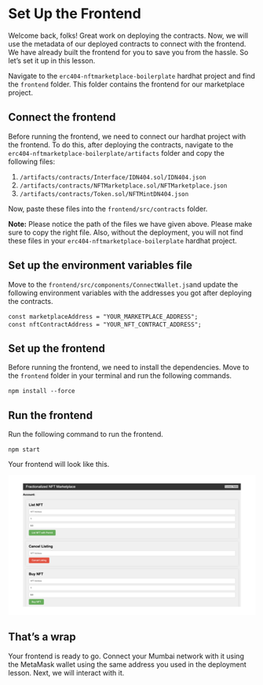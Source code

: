 # Set Up the Frontend

Welcome back, folks! Great work on deploying the contracts. Now, we will use the metadata of our deployed contracts to connect with the frontend. We have already built the frontend for you to save you from the hassle. So let’s set it up in this lesson.

Navigate to the `erc404-nftmarketplace-boilerplate` hardhat project and find the `frontend` folder. This folder contains the frontend for our marketplace project. 

## Connect the frontend

Before running the frontend, we need to connect our hardhat project with the frontend. To do this, after deploying the contracts, navigate to the `erc404-nftmarketplace-boilerplate/artifacts` folder and copy the following files:

1. `/artifacts/contracts/Interface/IDN404.sol/IDN404.json`
2. `/artifacts/contracts/NFTMarketplace.sol/NFTMarketplace.json`
3. `/artifacts/contracts/Token.sol/NFTMintDN404.json`

Now, paste these files into the `frontend/src/contracts` folder.

**Note:** Please notice the path of the files we have given above. Please make sure to copy the right file. Also, without the deployment, you will not find these files in your `erc404-nftmarketplace-boilerplate` hardhat project.

## Set up the environment variables file

Move to the `frontend/src/components/ConnectWallet.js`and update the following environment variables with the addresses you got after deploying the contracts.

```
const marketplaceAddress = "YOUR_MARKETPLACE_ADDRESS";
const nftContractAddress = "YOUR_NFT_CONTRACT_ADDRESS";
```

## Set up the frontend

Before running the frontend, we need to install the dependencies. Move to the `frontend` folder in your terminal and run the following commands.

```
npm install --force
```

## Run the frontend

Run the following command to run the frontend.

```
npm start
```

Your frontend will look like this.

![frontend.png](https://github.com/0xmetaschool/Learning-Projects/blob/main/assests_for_all/assests_for_erc404/5%20Work%20With%20the%20Frontend/Set%20Up%20the%20Frontend/frontend.png?raw=true)

## That’s a wrap

Your frontend is ready to go. Connect your Mumbai network with it using the MetaMask wallet using the same address you used in the deployment lesson. Next, we will interact with it.